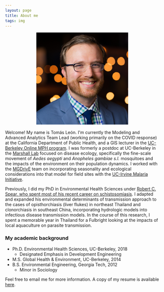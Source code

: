 ```yaml
---
layout: page
title: About me
tags: img
---
```

<p align="center"> 
<img src="/img/new-headshot-square.jpeg" width="300" />
</p>

Welcome! My name is Tomás León. I'm currently the Modeling and Advanced Analytics Team Lead (working primarily on the COVID response) at the California Department of Public Health, and a GIS lecturer in the [UC-Berkeley Online MPH program](https://onlinemph.berkeley.edu/). I was formerly a postdoc at UC-Berkeley in the [Marshall Lab](https://www.marshalllab.com) focused on disease ecology, specifically the fine-scale movement of _Aedes aegypti_ and _Anopheles gambiae s.l._ mosquitoes and the impacts of the environment on their population dynamics. I worked with the [MGDrivE](https://marshalllab.github.io/MGDrivE/) team on incorporating seasonality and ecological considerations into that model for field sites with the [UC-Irvine Malaria Initiative](https://ucimi.org/).

Previously, I did my PhD in Environmental Health Sciences under [Robert C. Spear, who spent most of his recent career on schistosomiasis](https://schistoatberkeley.weebly.com/). I adapted and expanded his environmental determinants of transmission approach to the cases of opisthorchiasis (liver flukes) in northeast Thailand and clonorchiasis in southeast China, incorporating hydrologic models into infectious disease transmission models. In the course of this research, I spent a memorable year in Thailand for a Fulbright looking at the impacts of local aquaculture on parasite transmission.


### My academic background

- Ph.D. Environmental Health Sciences, UC-Berkeley, 2018
  - Designated Emphasis in Development Engineering
- M.S. Global Health & Environment, UC-Berkeley, 2014
- B.S. Environmental Engineering, Georgia Tech, 2012
  - Minor in Sociology


  

Feel free to email me for more information. A copy of my resume is available [here](CV_Tomas_Leon_2022a.pdf).
